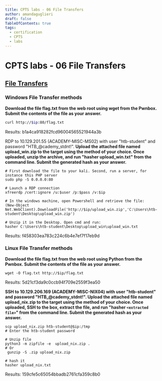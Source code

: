 ```yaml
---
title: CPTS labs - 06 File Transfers
author: amandaguglieri
draft: false
TableOfContents: true
tags:
  - certification
  - CPTS
  - labs
---
```

# CPTS labs - 06 File Transfers



## [File Transfers](https://academy.hackthebox.com/module/details/24)

### Windows File Transfer methods

**Download the file flag.txt from the web root using wget from the Pwnbox. Submit the contents of the file as your answer.**

```bash
curl http://$ip:80/flag.txt
```

Results:  b1a4ca918282fcd96004565521944a3b

RDP to 10.129.201.55 (ACADEMY-MISC-MS02) with user "htb-student" and password "HTB_@cademy_stdnt!".
**Upload the attached file named upload_win.zip to the target using the method of your choice. Once uploaded, unzip the archive, and run "hasher upload_win.txt" from the command line. Submit the generated hash as your answer.**

```
# First download the file to your kali. Second, run a server, for instance this PHP server
sudo php -S 0.0.0.0:80

# Launch a RDP connection
xfreerdp /cert:ignore /u:$user /p:$pass /v:$ip

# In the windows machine, open Powershell and retrieve the file:
(New-Object Net.WebClient).DownloadFile('http://$ip/upload_win.zip','C:\Users\htb-student\Desktop\upload_win.zip')

# Unzip it in the Desktop. Open cmd and run:
hasher C:\Users\htb-student\Desktop\upload_win\upload_win.txt
```

Results:  f458303ea783c224c6b4e7ef7f17eb9d


### Linux File Transfer methods

**Download the file flag.txt from the web root using Python from the Pwnbox. Submit the contents of the file as your answer.**

```
wget -O flag.txt http://$ip/flag.txt
```

Results:  5d21cf3da9c0ccb94f709e2559f3ea50

**SSH to 10.129.206.169 (ACADEMY-MISC-NIX04) with user "htb-student" and password "HTB_@cademy_stdnt!". Upload the attached file named upload_nix.zip to the target using the method of your choice. Once uploaded, SSH to the box, extract the file, and run "hasher `<extracted file>`" from the command line. Submit the generated hash as your answer.**

```
scp upload_nix.zip htb-student@$ip:/tmp
# Enter the htb-student password

# Unzip file
python3 -m zipfile -e  upload_nix.zip .
# Or
 gunzip -S .zip upload_nix.zip

# hash it
hasher upload_nix.txt
```

Results:  159cfe5c65054bbadb2761cfa359c8b0



